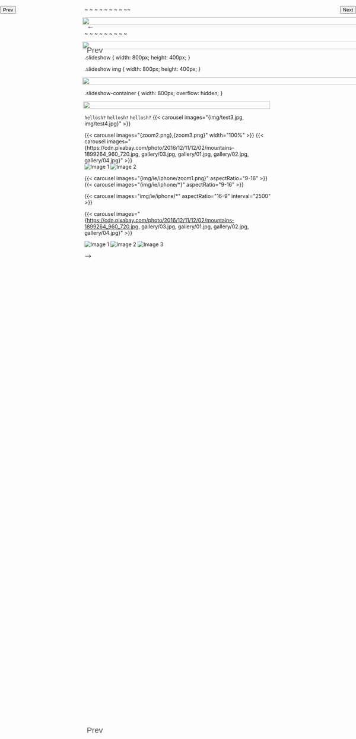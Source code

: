 <!-- scrap
~ ~ ~ ~ ~ ~ ~ ~ ~ ~ ~ ~ ~ ~ ~ ~ ~ ~ ~ ~ ~ ~ ~ ~ ~ ~ ~ ~
~ • ~ • ~ • ~ • ~ • ~ • ~ • ~ • ~ • ~ • ~ • ~ • ~ • ~ •
~ ~ ~ ~ ~ ~ ~ ~ ~ ~ ~ ~ ~ ~ ~ ~ ~ ~ ~ ~ ~ ~ ~ ~ ~ ~ ~ ~
EXAMPLES • EXAMPLES • EXAMPLES • EXAMPLES • EXAMPLES •
• EXAMPLES • EXAMPLES • EXAMPLES • EXAMPLES • EXAMPLES
EXAMPLES • EXAMPLES • EXAMPLES • EXAMPLES • EXAMPLES •

{{< rawhtml >}}
<style>
  .slideshow-container {
    width: 100%;
    overflow: hidden;
  }

  .slideshow {
    display: flex;
    transition: transform 0.5s ease-in-out;
  }

  .slideshow img {
    width: 100%;
    flex-shrink: 0;
  }

  .controls {
    display: flex;
    justify-content: space-between;
    align-items: center;
    padding: 10px;
  }

  .controls button {
    font-size: 1.5em;
    border: none;
    background: none;
    color: #444;
    cursor: pointer;
  }
</style>

<div class="slideshow-container">
  <div class="slideshow">
    <img src="img/ie/iphone/zoom1.png" alt="Label 1">
    <img src="img/ie/iphone/zoom2.png" alt="Label 2">
    <img src="img/ie/iphone/zoom3.png" alt="Label 3">
    <img src="img/ie/iphone/zoom4.png" alt="Label 4">
  </div>
</div>

<div class="controls">
  <button onclick="prevSlide()">←</button>
  <button onclick="nextSlide()">→</button>
</div>

<script>
  let index = 0;
  const totalSlides = document.querySelectorAll('.slideshow img').length;

  function updateSlidePosition() {
    const slideWidth = document.querySelector('.slideshow img').clientWidth;
    document.querySelector('.slideshow').style.transform = `translateX(-${index * slideWidth}px)`;
  }

  function prevSlide() {
    index = (index > 0) ? index - 1 : totalSlides - 1;
    updateSlidePosition();
  }

  function nextSlide() {
    index = (index < totalSlides - 1) ? index + 1 : 0;
    updateSlidePosition();
  }
</script>
{{< /rawhtml >}}







<style>
  .slideshow-container {
    width: 200px;
    position: relative;
  }

  .slideshow {
    display: flex;
    flex-wrap: nowrap;
    overflow: hidden;
    width: 100%;
    animation: slide 20s infinite;
    transition: margin-left 0.5s ease-out;
  }

  .slideshow img {
    width: 100%;
    flex-shrink: 0;
  }

  .controls {
    position: absolute;
    top: 50%;
    width: 100%;
  }

  .controls button {
    font-size: 1.5em;
    border: none;
    background: none;
    color: #444;
    cursor: pointer;
  }

  .prev {
    position: absolute;
    left: 0;
  }

  .next {
    position: absolute;
    right: 0;
  }
</style>

<div class="slideshow-container">
  <div class="slideshow">
    <img src="img/ie/iphone/zoom1.png">
    <img src="img/ie/iphone/zoom2.png">
    <img src="img/ie/iphone/zoom3.png">
    <img src="img/ie/iphone/zoom4.png">
  </div>

  <div class="controls">
    <button class="prev">←</button>
    <button class="next">→</button>
  </div>
</div>

<script>
  const slides = document.querySelector('.slideshow');
  const prevButton = document.querySelector('.prev');
  const nextButton = document.querySelector('.next');

  let index = 0;

  const updateSlidePosition = () => {
    slides.style.marginLeft = `-${index * 100}%`;
  }

  prevButton.addEventListener('click', () => {
    index = (index > 0) ? index - 1 : 0;
    updateSlidePosition();
  })

  nextButton.addEventListener('click', () => {
    index = (index < 4 - 1) ? index + 1 : 4 - 1;
    updateSlidePosition();
  })
</script>
~~~~~~~

<style>
.slideshow-container {
  width: 200px;
  position: relative;
}

.slideshow {
  display: flex;
  flex-wrap: nowrap;
  overflow: hidden;
  width: 100%;
  animation: slide 20s infinite;
  transition: margin-left 0.5s ease-out;
}

.slideshow img {
  width: 100%;
  flex-shrink: 0;
}

.controls {
  position: absolute;
  top: 50%;
  width: 100%;
}

.controls button {
  font-size: 1.5em;
  border: none;
  background: none;
  color: #444;
  cursor: pointer;
}

.prev {
  position: absolute;
  left: 0;
}
.next {
  position: absolute;
  right: 0;
}
</style>

<div class="slideshow-container">

  <div class="slideshow">
    <img src="img/ie/iphone/zoom1.png">
    <img src="img/ie/iphone/zoom2.png">
    <img src="img/ie/iphone/zoom3.png">
    <img src="img/ie/iphone/zoom4.png">
  </div>

  <div class="controls">
    <button class="prev">←</button>
    <button class="next">→</button>
  </div>

</div>

<script>
const slides = document.querySelector('.slideshow');
const prevButton = document.querySelector('.prev');
const nextButton = document.querySelector('.next');

let index = 0;

const updateSlidePosition = () => {
  slides.style.marginLeft = `-${index * 100}%`;
}

prevButton.addEventListener('click', () => {
  index = (index > 0) ? index - 1 : 0;
  updateSlidePosition();
})

nextButton.addEventListener('click', () => {
  index = (index < 2) ? index + 1 : 2;
  updateSlidePosition();
})
</script>


<div style="display: flex;">
    <div style="flex: 1; padding: 10px;">
        <img src="img/ie/iphone/zoom1.png" alt="Label 1" style="width: 100%;">
    </div>
    <div style="flex: 1; padding: 10px;">
        <img src="img/ie/iphone/zoom2.png" alt="Label 2" style="width: 100%;">
    </div>
    <div style="flex: 1; padding: 10px;">
        <img src="img/ie/iphone/zoom3.png" alt="Label 3" style="width: 100%;">
    </div>
    <div style="flex: 1; padding: 10px;">
        <img src="img/ie/iphone/zoom4.png" alt="Label 3" style="width: 100%;">
    </div>
</div>


~ ~ ~  ~~ ~ ~ ~~  ~ ~


<style>
.slideshow-container {
  width: 400px;
  position: relative;
}

.slideshow {
  display: flex;
  flex-wrap: nowrap;
  overflow: hidden;
  width: 100%;
  animation: slide 20s infinite;
  transition: margin-left 0.5s ease-out;
}

.slideshow img {
  width: 100%;
  flex-shrink: 0;
}

.controls {
  position: absolute;
  top: 50%;
  width: 100%;
}

.controls button {
  font-size: 1.5em;
  border: none;
  background: none;
  color: #444;
  cursor: pointer;
}

.prev {
  position: absolute;
  left: 0;
}
.next {
  position: absolute;
  right: 0;
}
</style>

<div class="slideshow-container">

    <div class="slideshow">
        <img src="img/ie/iphone/zoom1.png" alt="Label 1" style="width: 100%;">
        <img src="img/ie/iphone/zoom2.png" alt="Label 1" style="width: 100%;">
        <img src="img/ie/iphone/zoom3.png" alt="Label 1" style="width: 100%;">
        <img src="img/ie/iphone/zoom4.png" alt="Label 1" style="width: 100%;">
    </div>



  <div class="controls">
    <button class="prev">←</button>
    <button class="next">→</button>
  </div>

</div>

<script>
const slides = document.querySelector('.slideshow');
const prevButton = document.querySelector('.prev');
const nextButton = document.querySelector('.next');

let index = 0;

const updateSlidePosition = () => {
  slides.style.marginLeft = `-${index * 100}%`;
}

prevButton.addEventListener('click', () => {
  index = (index > 0) ? index - 1 : 0;
  updateSlidePosition();
})

nextButton.addEventListener('click', () => {
  index = (index < 2) ? index + 1 : 2;
  updateSlidePosition();
})
</script>


~ ~ ~ ~ ~ ~ ~ ~ ~ ~ ~~







{{< carousel images="{https://cdn.pixabay.com/photo/2016/12/11/12/02/mountains-1899264_960_720.jpg, gallery/03.jpg, gallery/01.jpg, gallery/02.jpg, gallery/04.jpg}" >}}

{{< carousel images="gallery/*" aspectRatio="21-9" interval="2500" >}}

EXAMPLES • EXAMPLES • EXAMPLES • EXAMPLES • EXAMPLES •
• EXAMPLES • EXAMPLES • EXAMPLES • EXAMPLES • EXAMPLES
EXAMPLES • EXAMPLES • EXAMPLES • EXAMPLES • EXAMPLES •




{{< rawhtml >}}
<div class="slideshow">
    <div><img src="image1.jpg" alt="Label 1"></div>
    <div><img src="image2.jpg" alt="Label 2"></div>
    <div><img src="image3.jpg" alt="Label 3"></div>
</div>

<script src="https://code.jquery.com/jquery-3.6.4.min.js"></script>
<script src="https://cdn.jsdelivr.net/npm/slick-carousel@1.8.1/slick/slick.min.js"></script>

<script>
    $(document).ready(function(){
        $('.slideshow').slick({
            arrows: true,
            prevArrow: '<button type="button" class="slick-prev">Previous</button>',
            nextArrow: '<button type="button" class="slick-next">Next</button>',
        });
    });
</script>
{{< /rawhtml >}}


<div class="slideshow">
    <div><img src="test1.jpg" alt="Label 1"></div>
    <div><img src="test2.jpg" alt="Label 2"></div>
    <div><img src="img/test3.jpg" alt="Label 3"></div>
</div>

<script src="https://code.jquery.com/jquery-3.6.4.min.js"></script>
<script src="https://cdn.jsdelivr.net/npm/slick-carousel@1.8.1/slick/slick.min.js"></script>

<script>
    $(document).ready(function(){
        $('.slideshow').slick({
            arrows: true,
            prevArrow: '<button type="button" class="slick-prev">Previous</button>',
            nextArrow: '<button type="button" class="slick-next">Next</button>',
        });
    });
</script>




<blockquote class="imgur-embed-pub" lang="en" data-id="a/Jv9BD3m" data-context="false" ><a href="//imgur.com/a/Jv9BD3m"></a></blockquote><script async src="//s.imgur.com/min/embed.js" charset="utf-8"></script>




<style>
.slide {
  width: 500px;
  height: 300px;
}

.slide img {
  width: 100%;
  height: 100%;
}
</style>

<button class="prev">Prev</button>
<button class="next">Next</button>

<div class="slides">

  <div class="slide">
    <img src="image1.jpg">
  </div>

  <div class="slide">
    <img src="image2.jpg">
  </div>

</div>

<script>
const slides = document.querySelectorAll('.slide');
let index = 0;

const prevButton = document.querySelector('.prev');
const nextButton = document.querySelector('.next');

function updateSlide() {
  // Show slide at index
}

prevButton.addEventListener('click', () => {
  // Prev logic
});

nextButton.addEventListener('click', () => {
  // Next logic
});
</script>



<style>
.slide {
  display: flex;
  align-items: center;
  justify-content: center;
}

.slide img {
  width: 100%;
}
</style>

<div class="slides">

  <div class="slide">
    <img src="test1.jpg">
  </div>

  <div class="slide">
    <img src="test2.jpg">
  </div>

  <div class="slide">
    <img src="img/test3.jpg">
  </div>

</div>

<script>
const slides = document.querySelectorAll('.slide');

let index = 0;

function updateSlide() {
  slides.forEach(slide => {
    slide.style.display = 'none';
  });

  slides[index].style.display = 'flex';
}

updateSlide(); // Initial
</script>
~~~~

<!-- Added buttons back -->

<button class="prev">Prev</button>
<button class="next">Next</button>

<script>

// Button refs
const prevButton = document.querySelector('.prev');
const nextButton = document.querySelector('.next');

// Click handlers
prevButton.addEventListener('click', () => {
  index = Math.max(index - 1, 0); // Prevent going below 0
  updateSlide();
});

nextButton.addEventListener('click', () => {
  index = Math.min(index + 1, slides.length - 1); // Prevent going past last slide
  updateSlide();
});

</script>


~ ~ ~ ~ ~  ~ ~ ~ ~~
<style>
.slideshow-container {
  width: 400px;
  position: relative;
}

.slideshow {
  display: block;
  flex-wrap: nowrap;
  overflow: hidden;
  width: 100%;
  animation: slide 20s infinite;
  transition: margin-left 0.5s ease-out;
}

.slideshow img {
  width: 100%;
  flex-shrink: 0;
}

.controls {
  position: absolute;
  top: 50%;
  width: 100%;
}

.controls button {
  font-size: 1.5em;
  border: none;
  background: none;
  color: #444;
  cursor: pointer;
}

.prev {
  position: absolute;
  left: 0;
}
.next {
  position: absolute;
  right: 0;
}
</style>

<div class="slideshow-container">

  <div class="slideshow">
    <img src="test1.jpg">
    <img src="test2.jpg">
    <img src="img/test3.jpg">
  </div>

  <div class="controls">
    <button class="prev">←</button>
    <button class="next">→</button>
  </div>

</div>

<script>
const slides = document.querySelector('.slideshow');
const prevButton = document.querySelector('.prev');
const nextButton = document.querySelector('.next');

let index = 0;

const updateSlidePosition = () => {
  slides.style.marginLeft = `-${index * 100}%`;
}

prevButton.addEventListener('click', () => {
  index = (index > 0) ? index - 1 : 0;
  updateSlidePosition();
})

nextButton.addEventListener('click', () => {
  index = (index < 2) ? index + 1 : 2;
  updateSlidePosition();
})
</script>


~ ~ ~ ~ ~ ~ ~ ~  ~



<style>
.slideshow-container {
  width: 800px;
  position: relative;
}

.slideshow {
  display: flex;
  width: 100%;
  animation: slide 20s infinite;
}

.controls {
  position: absolute;
  top: 50%;
  width: 100%;
}

.controls button {
  font-size: 1.5em;
  border: none;
  background: none;
  color: #444;
  cursor: pointer;
}

.prev {
  position: absolute;
  left: 0;
}

.next {
  position: absolute;
  right: 0;
}

</style>

<div class="slideshow-container">

  <div class="slideshow">
    <img src="test1.jpg">
    <img src="test2.jpg">
    <img src="img/image3.jpg">
  </div>

  <div class="controls">
    <button class="prev">Prev</button>
    <button class="next">Next</button>
  </div>

</div>




.slideshow {
  width: 800px;
  height: 400px;
}

.slideshow img {
  width: 800px;
  height: 400px;
}

<div class="slideshow-container">
  <div class="slideshow">
    <img src="test1.jpg">
    <img src="test2.jpg">
    <img src="img/test3.jpg">
  </div>
</div>

.slideshow-container {
  width: 800px;
  overflow: hidden;
}

<div class="controls">
  <button class="prev">Prev</button>
  <button class="next">Next</button>
</div>


<style>
.slideshow {
  display: flex;
  animation: slide 20s infinite;
}

@keyframes slide {
  0% {margin-left: 0;}
  25% {margin-left: -100%;}
  50% {margin-left: -200%;}
  75% {margin-left: -300%;}
}
</style>

<div class="slideshow">

  <img src="test1.jpg">
  <img src="test2.jpg">
  <img src="img/test3.jpg">

</div>

<code>hellosh?</code> <code>hellosh?</code> <code>hellosh?</code>
{{< carousel images="{img/test3.jpg, img/test4.jpg}" >}}






<div style="width: 100%;">
</div>
{{< carousel images="{zoom2.png},{zoom3.png}" width="100%" >}}
{{< carousel images="{https://cdn.pixabay.com/photo/2016/12/11/12/02/mountains-1899264_960_720.jpg, gallery/03.jpg, gallery/01.jpg, gallery/02.jpg, gallery/04.jpg}" >}}

<div class="carousel">

  <img src="img/ie/iphone/zoom2.png" alt="Image 1">
  <img src="/img/ie/iphone/zoom1.png" alt="Image 2">

</div>

{{< carousel images="{img/ie/iphone/zoom1.png}" aspectRatio="9-16" >}}
{{< carousel images="{img/ie/iphone/*}" aspectRatio="9-16" >}}

{{< carousel images="img/ie/iphone/*" aspectRatio="16-9" interval="2500" >}}

{{< carousel images="{https://cdn.pixabay.com/photo/2016/12/11/12/02/mountains-1899264_960_720.jpg, gallery/03.jpg, gallery/01.jpg, gallery/02.jpg, gallery/04.jpg}" >}}


<div class="carousel">

  <img src="/content/posts/post3/img/ie/iphone/zoom1.png" alt="Image 1">

  <img src="/content/posts/post3/img/ie/iphone/zoom2.png" alt="Image 2">

  <img src="/anytype/content/posts/post3/img/ie/iphone/zoom3.png" alt="Image 3">

</div>


-->
